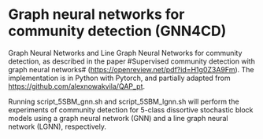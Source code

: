 # Graph neural networks for community detection (GNN4CD)
Graph Neural Networks and Line Graph Neural Networks for community detection, as described in the paper #Supervised community detection with graph neural networks# (https://openreview.net/pdf?id=H1g0Z3A9Fm). The implementation is in Python with Pytorch, and partially adapted from https://github.com/alexnowakvila/QAP_pt.

Running script_5SBM_gnn.sh and script_5SBM_lgnn.sh will perform the experiments of community detection for 5-class dissortive stochastic block models using a graph neural network (GNN) and a line graph neural network (LGNN), respectively.
